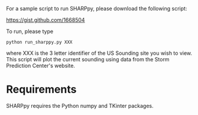 For a sample script to run SHARPpy, please download the following script:

https://gist.github.com/1668504

To run, please type

    python run_sharppy.py XXX

where XXX is the 3 letter identifier of the US Sounding site you wish to view. This script will plot the current sounding using data from the Storm Prediction Center's website.

Requirements
============
SHARPpy requires the Python numpy and TKinter packages.
